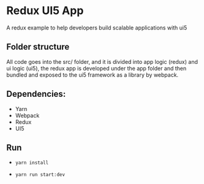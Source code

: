 # Redux UI5 App

A redux example to help developers build scalable applications with ui5

## Folder structure

All code goes into the src/ folder, and it is divided into app logic (redux) and ui logic (ui5), the redux app is developed under the app folder and then bundled and exposed to the ui5 framework as a library by webpack.

## Dependencies:
- Yarn
- Webpack
- Redux
- UI5

## Run
- `yarn install`

- `yarn run start:dev`
